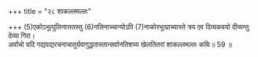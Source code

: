 +++
title = "२८ शाकल्लमल्लः"

+++
(5)एकोऽभूत्पुलिनात्ततस्तु (6)नलिनाच्चान्योऽपि (7)नाकोरभूत्प्राच्यास्ते त्रय एव दिव्यकवयो दीव्यन्तु देव्या गिरा।  
अर्वाचो यदि गद्यपद्यरचनाचातुर्यवागुद्धतास्तान्सर्वानतिशय्य खेलतितरां शाकल्लमल्लः कविः॥ 59 ॥  


[^5]: व्यासः.


[^6]: ब्रह्मदेवः.


[^7]: वाल्मीकिः.
 